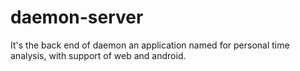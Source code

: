 # daemon-server
It's the back end of daemon an application named for personal time analysis, with support of web and android.
